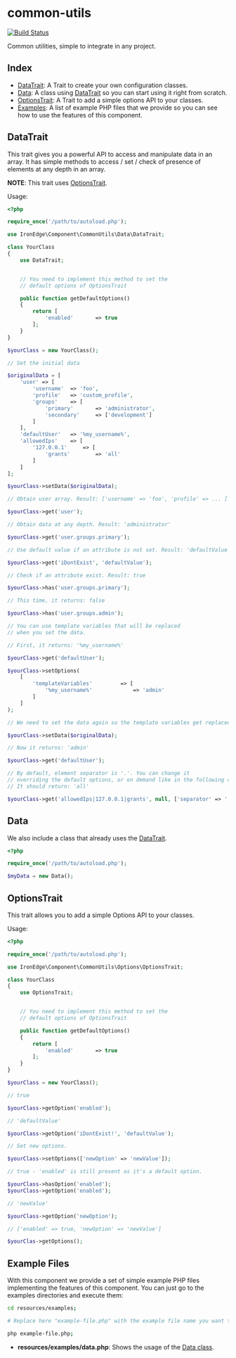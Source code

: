 # common-utils

[![Build Status](https://travis-ci.org/ironedgesoftware/common-utils.svg?branch=master)](https://travis-ci.org/ironedgesoftware/common-utils)

Common utilities, simple to integrate in any project.

## Index

* [DataTrait](#datatrait): A Trait to create your own configuration classes.
* [Data](#data): A class using [DataTrait](#datatrait) so you can start using it right from scratch.
* [OptionsTrait](#optionstrait): A Trait to add a simple options API to your classes.
* [Examples](#examples): A list of example PHP files that we provide so you can see how to use the features of this component.


## DataTrait

This trait gives you a powerful API to access and manipulate data in an array. It has
simple methods to access / set / check of presence of elements at any depth in an array.

**NOTE**: This trait uses [OptionsTrait](#optionstrait).

Usage:

``` php
<?php

require_once('/path/to/autoload.php');

use IronEdge\Component\CommonUtils\Data\DataTrait;

class YourClass
{
    use DataTrait;


    // You need to implement this method to set the
    // default options of OptionsTrait

    public function getDefaultOptions()
    {
        return [
            'enabled'       => true
        ];
    }
}

$yourClass = new YourClass();

// Set the initial data

$originalData = [
    'user' => [
        'username'  => 'foo',
        'profile'   => 'custom_profile',
        'groups'    => [
            'primary'       => 'administrator',
            'secondary'     => ['development']
        ]
    ],
    'defaultUser'   => '%my_username%',
    'allowedIps'    => [
        '127.0.0.1'     => [
            'grants'        => 'all'
        ]
    ]
];

$yourClass->setData($originalData);

// Obtain user array. Result: ['username' => 'foo', 'profile' => ... ]

$yourClass->get('user');

// Obtain data at any depth. Result: 'administrator'

$yourClass->get('user.groups.primary');

// Use default value if an attribute is not set. Result: 'defaultValue'

$yourClass->get('iDontExist', 'defaultValue');

// Check if an attribute exist. Result: true

$yourClass->has('user.groups.primary');

// This time, it returns: false

$yourClass->has('user.groups.admin');

// You can use template variables that will be replaced
// when you set the data.

// First, it returns: '%my_username%'

$yourClass->get('defaultUser');

$yourClass->setOptions(
    [
        'templateVariables'         => [
            '%my_username%'             => 'admin'
        ]
    ]
);

// We need to set the data again so the template variables get replaced.

$yourClass->setData($originalData);

// Now it returns: 'admin'

$yourClass->get('defaultUser');

// By default, element separator is '.'. You can change it
// overriding the default options, or on demand like in the following code.
// It should return: 'all'

$yourClass->get('allowedIps|127.0.0.1|grants', null, ['separator' => '|']);
```

## Data

We also include a class that already uses the [DataTrait](#datatrait).

``` php
<?php

require_once('/path/to/autoload.php');

$myData = new Data();


```

## OptionsTrait

This trait allows you to add a simple Options API to your classes.

Usage:

``` php
<?php

require_once('/path/to/autoload.php');

use IronEdge\Component\CommonUtils\Options\OptionsTrait;

class YourClass
{
    use OptionsTrait;


    // You need to implement this method to set the
    // default options of OptionsTrait

    public function getDefaultOptions()
    {
        return [
            'enabled'       => true
        ];
    }
}

$yourClass = new YourClass();

// true

$yourClass->getOption('enabled');

// 'defaultValue'

$yourClass->getOption('iDontExist!', 'defaultValue');

// Set new options.

$yourClass->setOptions(['newOption' => 'newValue']);

// true - 'enabled' is still present as it's a default option.

$yourClass->hasOption('enabled');
$yourClass->getOption('enabled');

// 'newValue'

$yourClass->getOption('newOption');

// ['enabled' => true, 'newOption' => 'newValue']

$yourClas->getOptions();
```

## Example Files

With this component we provide a set of simple example PHP files implementing the
features of this component. You can just go to the examples directories and execute them:

``` bash
cd resources/examples;

# Replace here "example-file.php" with the example file name you want to execute.

php example-file.php;
```

* **resources/examples/data.php**: Shows the usage of the [Data class](#data).